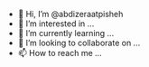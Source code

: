 - 👋 Hi, I’m @abdizeraatpisheh
- 👀 I’m interested in ...
- 🌱 I’m currently learning ...
- 💞️ I’m looking to collaborate on ...
- 📫 How to reach me ...

<!---
abdizeraatpisheh/abdizeraatpisheh is a ✨ special ✨ repository because its `README.md` (this file) appears on your GitHub profile.
You can click the Preview link to take a look at your changes.
--->
